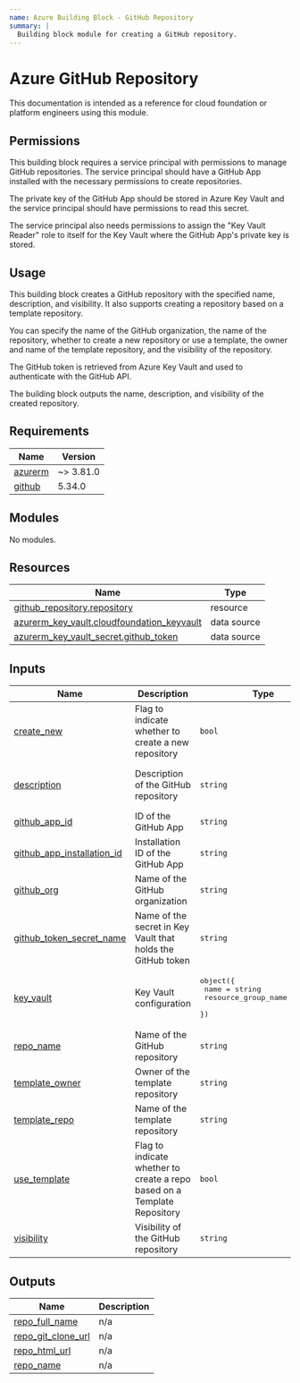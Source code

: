 ```yaml
---
name: Azure Building Block - GitHub Repository
summary: |
  Building block module for creating a GitHub repository.
---
```


# Azure GitHub Repository

This documentation is intended as a reference for cloud foundation or platform engineers using this module.

## Permissions

This building block requires a service principal with permissions to manage GitHub repositories. The service principal should have a GitHub App installed with the necessary permissions to create repositories.

The private key of the GitHub App should be stored in Azure Key Vault and the service principal should have permissions to read this secret.

The service principal also needs permissions to assign the "Key Vault Reader" role to itself for the Key Vault where the GitHub App's private key is stored.

## Usage

This building block creates a GitHub repository with the specified name, description, and visibility. It also supports creating a repository based on a template repository.

You can specify the name of the GitHub organization, the name of the repository, whether to create a new repository or use a template, the owner and name of the template repository, and the visibility of the repository.

The GitHub token is retrieved from Azure Key Vault and used to authenticate with the GitHub API.

The building block outputs the name, description, and visibility of the created repository.

<!-- BEGIN_TF_DOCS -->
## Requirements

| Name | Version |
|------|---------|
| <a name="requirement_azurerm"></a> [azurerm](#requirement\_azurerm) | ~> 3.81.0 |
| <a name="requirement_github"></a> [github](#requirement\_github) | 5.34.0 |

## Modules

No modules.

## Resources

| Name | Type |
|------|------|
| [github_repository.repository](https://registry.terraform.io/providers/integrations/github/5.34.0/docs/resources/repository) | resource |
| [azurerm_key_vault.cloudfoundation_keyvault](https://registry.terraform.io/providers/hashicorp/azurerm/latest/docs/data-sources/key_vault) | data source |
| [azurerm_key_vault_secret.github_token](https://registry.terraform.io/providers/hashicorp/azurerm/latest/docs/data-sources/key_vault_secret) | data source |

## Inputs

| Name | Description | Type | Default | Required |
|------|-------------|------|---------|:--------:|
| <a name="input_create_new"></a> [create\_new](#input\_create\_new) | Flag to indicate whether to create a new repository | `bool` | n/a | yes |
| <a name="input_description"></a> [description](#input\_description) | Description of the GitHub repository | `string` | `"created by github-repo-building-block"` | no |
| <a name="input_github_app_id"></a> [github\_app\_id](#input\_github\_app\_id) | ID of the GitHub App | `string` | n/a | yes |
| <a name="input_github_app_installation_id"></a> [github\_app\_installation\_id](#input\_github\_app\_installation\_id) | Installation ID of the GitHub App | `string` | n/a | yes |
| <a name="input_github_org"></a> [github\_org](#input\_github\_org) | Name of the GitHub organization | `string` | n/a | yes |
| <a name="input_github_token_secret_name"></a> [github\_token\_secret\_name](#input\_github\_token\_secret\_name) | Name of the secret in Key Vault that holds the GitHub token | `string` | n/a | yes |
| <a name="input_key_vault"></a> [key\_vault](#input\_key\_vault) | Key Vault configuration | <pre>object({<br>    name                = string<br>    resource_group_name = string<br>  })</pre> | n/a | yes |
| <a name="input_repo_name"></a> [repo\_name](#input\_repo\_name) | Name of the GitHub repository | `string` | `"github-repo"` | no |
| <a name="input_template_owner"></a> [template\_owner](#input\_template\_owner) | Owner of the template repository | `string` | `"template-owner"` | no |
| <a name="input_template_repo"></a> [template\_repo](#input\_template\_repo) | Name of the template repository | `string` | `"github-repo"` | no |
| <a name="input_use_template"></a> [use\_template](#input\_use\_template) | Flag to indicate whether to create a repo based on a Template Repository | `bool` | `false` | no |
| <a name="input_visibility"></a> [visibility](#input\_visibility) | Visibility of the GitHub repository | `string` | `"private"` | no |

## Outputs

| Name | Description |
|------|-------------|
| <a name="output_repo_full_name"></a> [repo\_full\_name](#output\_repo\_full\_name) | n/a |
| <a name="output_repo_git_clone_url"></a> [repo\_git\_clone\_url](#output\_repo\_git\_clone\_url) | n/a |
| <a name="output_repo_html_url"></a> [repo\_html\_url](#output\_repo\_html\_url) | n/a |
| <a name="output_repo_name"></a> [repo\_name](#output\_repo\_name) | n/a |
<!-- END_TF_DOCS -->
